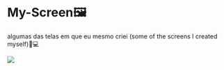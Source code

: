 # My-Screen🖼
algumas das telas em que eu mesmo criei (some of the screens I created myself)🎨💻

<div>
  <img src="https://imgur.com/LqB2GN3" />
</div>
